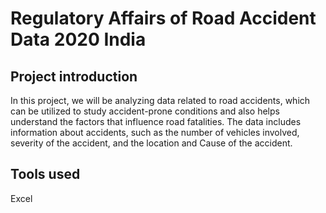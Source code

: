 # Regulatory Affairs of Road Accident Data 2020 India

## Project introduction

In this project, we will be analyzing data related to road accidents, which can be utilized to study accident-prone conditions and also helps understand the factors that influence road fatalities. The data includes information about accidents, such as the number of vehicles involved, severity of the accident, and the location and Cause of the accident.

## Tools used

Excel


